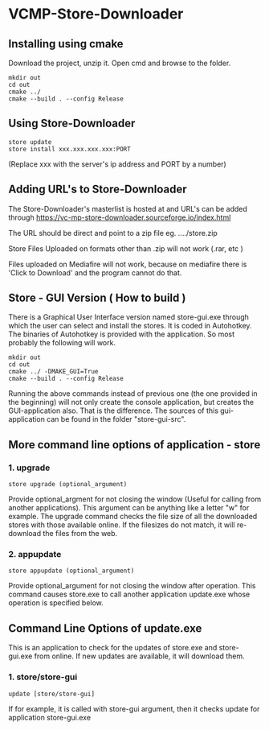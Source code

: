 # VCMP-Store-Downloader
## Installing using cmake

Download the project, unzip it.
Open cmd and browse to the folder. 
```
mkdir out
cd out
cmake ../
cmake --build . --config Release
```

## Using Store-Downloader
```
store update
store install xxx.xxx.xxx.xxx:PORT
```
(Replace xxx with the server's ip address and PORT by a number)

## Adding URL's to Store-Downloader
The Store-Downloader's masterlist is hosted at and URL's can be added through https://vc-mp-store-downloader.sourceforge.io/index.html

The URL should be direct and point to a zip file
eg. ..../store.zip

Store Files Uploaded on formats other than .zip will not work (.rar, etc )

Files uploaded on Mediafire will not work, because on mediafire there is 'Click to Download' and the program cannot do that. 

## Store - GUI Version ( How to build )
There is a Graphical User Interface version named store-gui.exe through which the user can select and install the stores. It is coded in Autohotkey. The binaries of Autohotkey is provided with the application. So most probably the following will work. 
```
mkdir out
cd out
cmake ../ -DMAKE_GUI=True
cmake --build . --config Release
```
Running the above commands instead of previous one (the one provided in the beginning) will not only create the console application, but creates the GUI-application also. That is the difference.
The sources of this gui-application can be found in the folder "store-gui-src". 

## More command line options of application - store
### 1. upgrade
```
store upgrade (optional_argument)
```
Provide optional_argment for not closing the window (Useful for calling from another applications). This argument can be anything like a letter "w" for example.
The upgrade command checks the file size of all the downloaded stores with those available online. If the filesizes do not match, it will re-download the files from the web.
### 2. appupdate
```
store appupdate (optional_argument)
```
Provide optional_argument for not closing the window after operation.
This command causes store.exe to call another application update.exe whose operation is specified below.

## Command Line Options of update.exe
This is an application to check for the updates of store.exe and store-gui.exe from online. If new updates are available, it will download them.
### 1. store/store-gui
```
update [store/store-gui] 
```
If for example, it is called with store-gui argument, then it checks update for application store-gui.exe
